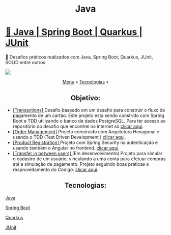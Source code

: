 <h1 align="center">Java</h1>
<h1>
    <a href="https://www.oracle.com/br/java/">🔗
     Java
     </a>
     <a href="https://spring.io/"> |
     Spring Boot
     </a>
     <a href="https://quarkus.io/"> |
     Quarkus
     </a>
     <a href="https://junit.org/junit5/"> |
     JUnit
     </a>
</h1>
<p>
🚀 Desafios práticos realizados com Java, Spring Boot, Quarkus, JUnit, SOLID entre outros.
</p>

<img src="https://img.shields.io/static/v1?label=JavaProjects&message=Greg%C3%B3rioNeto&color=7159c1&style=for-the-badge&logo=ghost">

<p align="center">
 <a href="#objetivo">Menu</a> •
 <a href="#tecnologias">Tecnologias</a> •
</p>

<h2 align="center">
Objetivo:
</h2>

<p align="center">
<ul>
    <li>
        <a href="https://github.com/igregorioneto/JavaProjects/tree/main/transactions">
            [Transactions] 
        </a>
        Desafio baseado em um desafio para construir o fluxo de pagamento de um cartão. Este projeto esta sendo constrído com Spring Boot e TDD utilizando o banco de dados PostgreSQL.
        Para ter acesso ao repositório do desafio que encontrei na internet só <a href="https://github.com/igregorioneto/JavaProjects/tree/main/transactions">clicar aqui</a>.
    </li>

<li>
        <a href="https://github.com/igregorioneto/JavaProjects/tree/main/order-management/backend">
            [Order Management] 
        </a>
        Projeto construido com Arquitetura Hexagonal e usando o TDD (Test Driven Development ) <a href="https://github.com/igregorioneto/JavaProjects/tree/main/order-management/backend">clicar aqui</a>.
    </li>

<li>
        <a href="https://github.com/igregorioneto/JavaProjects/tree/main/product-registration">
            [Product Registration] 
        </a>
        Projeto com Spring Security na autenticação e usando também o Angular no frontend. <a href="https://github.com/igregorioneto/JavaProjects/tree/main/product-registration">clicar aqui</a>.
    </li>

<li>
        <a href="https://github.com/igregorioneto/JavaProjects/tree/main/transfer-in-between-users">
            [Transfer in between users] 
        </a>
        (Em desenvolvimento) Projeto para simular o cadastro de um usuário, vinculando a uma conta para efetuar compras até a simulação de pagamento.
        Projeto seguindo boas práticas e reaproveitamento do Código. <a href="https://github.com/igregorioneto/JavaProjects/tree/main/transfer-in-between-users">clicar aqui</a>.
    </li>
</ul>
</p>

<h2 align="center">
Tecnologias:
</h2>

<p align="center">

[Java](https://www.oracle.com/br/java/)

[Spring Boot](https://spring.io/)

[Quarkus](https://quarkus.io/)

[JUnit](https://junit.org/junit5/)

</p>

